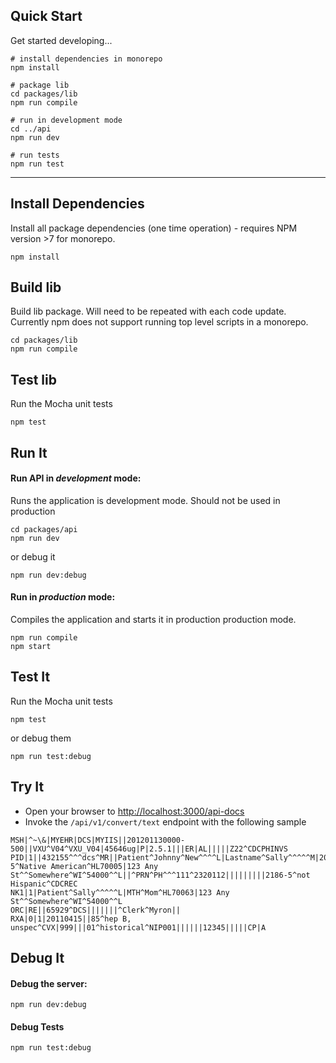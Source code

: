## Quick Start

Get started developing...

```shell
# install dependencies in monorepo
npm install

# package lib
cd packages/lib
npm run compile

# run in development mode
cd ../api
npm run dev

# run tests
npm run test
```

---

## Install Dependencies

Install all package dependencies (one time operation) - requires NPM version >7 for monorepo.

```shell
npm install
```

## Build lib

Build lib package. Will need to be repeated with each code update. Currently npm does not support running top level scripts in a monorepo.

```shell
cd packages/lib
npm run compile
```

## Test lib

Run the Mocha unit tests

```shell
npm test
```

## Run It
#### Run API in *development* mode:
Runs the application is development mode. Should not be used in production

```shell
cd packages/api
npm run dev
```

or debug it

```shell
npm run dev:debug
```

#### Run in *production* mode:

Compiles the application and starts it in production production mode.

```shell
npm run compile
npm start
```

## Test It

Run the Mocha unit tests

```shell
npm test
```

or debug them

```shell
npm run test:debug
```

## Try It
* Open your browser to [http://localhost:3000/api-docs](http://localhost:3000/api-docs)
* Invoke the `/api/v1/convert/text` endpoint with the following sample

```
MSH|^~\&|MYEHR|DCS|MYIIS||201201130000-500||VXU^V04^VXU_V04|45646ug|P|2.5.1|||ER|AL|||||Z22^CDCPHINVS
PID|1||432155^^^dcs^MR||Patient^Johnny^New^^^^L|Lastname^Sally^^^^^M|20110411|M||1002-5^Native American^HL70005|123 Any St^^Somewhere^WI^54000^^L||^PRN^PH^^^111^2320112|||||||||2186-5^not Hispanic^CDCREC
NK1|1|Patient^Sally^^^^^L|MTH^Mom^HL70063|123 Any St^^Somewhere^WI^54000^^L
ORC|RE||65929^DCS|||||||^Clerk^Myron||
RXA|0|1|20110415||85^hep B, unspec^CVX|999|||01^historical^NIP001||||||12345|||||CP|A
```


## Debug It

#### Debug the server:

```
npm run dev:debug
```

#### Debug Tests

```
npm run test:debug
```